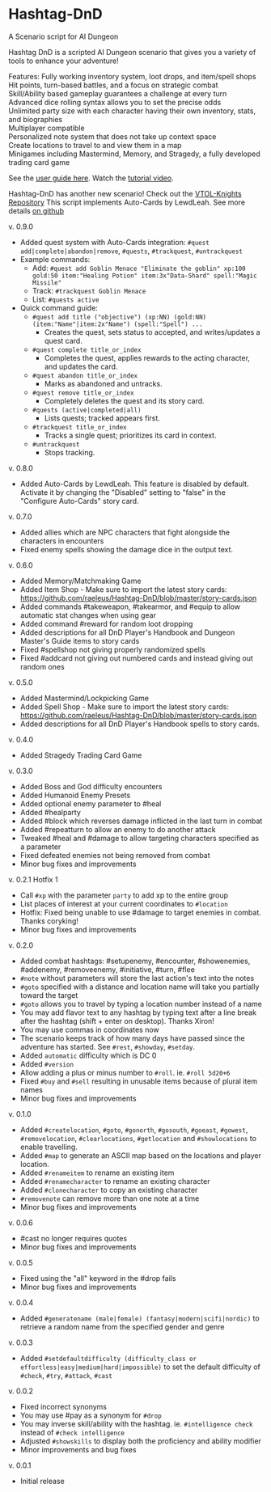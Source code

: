 # Hashtag-DnD
A Scenario script for AI Dungeon

Hashtag DnD is a scripted AI Dungeon scenario that gives you a variety of tools to enhance your adventure!

Features:
Fully working inventory system, loot drops, and item/spell shops<br>
Hit points, turn-based battles, and a focus on strategic combat<br>
Skill/Ability based gameplay guarantees a challenge at every turn<br>
Advanced dice rolling syntax allows you to set the precise odds<br>
Unlimited party size with each character having their own inventory, stats, and biographies<br>
Multiplayer compatible<br>
Personalized note system that does not take up context space<br>
Create locations to travel to and view them in a map<br>
Minigames including Mastermind, Memory, and Stragedy, a fully developed trading card game

See the [user guide here](https://github.com/raeleus/Hashtag-DnD/wiki).
Watch the [tutorial video](https://youtu.be/E5TYU7rDaBQ).

Hashtag-DnD has another new scenario! Check out the [VTOL-Knights Repository](https://github.com/raeleus/Hashtag-DnD/tree/VTOL-Knights)
This script implements Auto-Cards by LewdLeah. See more details [on github](https://github.com/LewdLeah/Auto-Cards)

v. 0.9.0
* Added quest system with Auto-Cards integration: `#quest add|complete|abandon|remove`, `#quests`, `#trackquest`, `#untrackquest`
* Example commands:
  - Add: `#quest add Goblin Menace "Eliminate the goblin" xp:100 gold:50 item:"Healing Potion" item:3x"Data-Shard" spell:"Magic Missile"`
  - Track: `#trackquest Goblin Menace`
  - List: `#quests active`
* Quick command guide:
  - `#quest add title ("objective") (xp:NN) (gold:NN) (item:"Name"|item:2x"Name") (spell:"Spell") ...`
    - Creates the quest, sets status to accepted, and writes/updates a quest card.
  - `#quest complete title_or_index`
    - Completes the quest, applies rewards to the acting character, and updates the card.
  - `#quest abandon title_or_index`
    - Marks as abandoned and untracks.
  - `#quest remove title_or_index`
    - Completely deletes the quest and its story card.
  - `#quests (active|completed|all)`
    - Lists quests; tracked appears first.
  - `#trackquest title_or_index`
    - Tracks a single quest; prioritizes its card in context.
  - `#untrackquest`
    - Stops tracking.

v. 0.8.0
* Added Auto-Cards by LewdLeah. This feature is disabled by default. Activate it by changing the "Disabled" setting to "false" in the "Configure Auto-Cards" story card.

v. 0.7.0
* Added allies which are NPC characters that fight alongside the characters in encounters
* Fixed enemy spells showing the damage dice in the output text.

v. 0.6.0
* Added Memory/Matchmaking Game
* Added Item Shop - Make sure to import the latest story cards: https://github.com/raeleus/Hashtag-DnD/blob/master/story-cards.json
* Added commands #takeweapon, #takearmor, and #equip to allow automatic stat changes when using gear
* Added command #reward for random loot dropping
* Added descriptions for all DnD Player's Handbook and Dungeon Master's Guide items to story cards
* Fixed #spellshop not giving properly randomized spells
* Fixed #addcard not giving out numbered cards and instead giving out random ones

v. 0.5.0
* Added Mastermind/Lockpicking Game
* Added Spell Shop - Make sure to import the latest story cards: https://github.com/raeleus/Hashtag-DnD/blob/master/story-cards.json
* Added descriptions for all DnD Player's Handbook spells to story cards.

v. 0.4.0
* Added Stragedy Trading Card Game

v. 0.3.0
* Added Boss and God difficulty encounters
* Added Humanoid Enemy Presets
* Added optional enemy parameter to #heal
* Added #healparty
* Added #block which reverses damage inflicted in the last turn in combat
* Added #repeatturn to allow an enemy to do another attack
* Tweaked #heal and #damage to allow targeting characters specified as a parameter
* Fixed defeated enemies not being removed from combat
* Minor bug fixes and improvements

v. 0.2.1 Hotfix 1
* Call `#xp` with the parameter `party` to add xp to the entire group
* List places of interest at your current coordinates to `#location`
* Hotfix: Fixed being unable to use #damage to target enemies in combat. Thanks coryking!
* Minor bug fixes and improvements

v. 0.2.0
* Added combat hashtags: #setupenemy, #encounter, #showenemies, #addenemy, #removeenemy, #initiative, #turn, #flee
* `#note` without parameters will store the last action's text into the notes
* `#goto` specified with a distance and location name will take you partially toward the target
* `#goto` allows you to travel by typing a location number instead of a name
* You may add flavor text to any hashtag by typing text after a line break after the hashtag (shift + enter on desktop). Thanks Xiron!
* You may use commas in coordinates now
* The scenario keeps track of how many days have passed since the adventure has started. See `#rest`, `#showday`, `#setday`.
* Added `automatic` difficulty which is DC 0
* Added `#version`
* Allow adding a plus or minus number to `#roll`. ie. `#roll 5d20+6`
* Fixed `#buy` and `#sell` resulting in unusable items because of plural item names
* Minor bug fixes and improvements

v. 0.1.0
* Added `#createlocation`, `#goto`, `#gonorth`, `#gosouth`, `#goeast`, `#gowest`, `#removelocation`, `#clearlocations`, `#getlocation` and `#showlocations` to enable travelling.
* Added `#map` to generate an ASCII map based on the locations and player location.
* Added `#renameitem` to rename an existing item
* Added `#renamecharacter` to rename an existing character
* Added `#clonecharacter` to copy an existing character
* `#removenote` can remove more than one note at a time
* Minor bug fixes and improvements

v. 0.0.6
* #cast no longer requires quotes
* Minor bug fixes and improvements

v. 0.0.5
* Fixed using the "all" keyword in the #drop fails
* Minor bug fixes and improvements

v. 0.0.4
* Added `#generatename (male|female) (fantasy|modern|scifi|nordic)` to retrieve a random name from the specified gender and genre

v. 0.0.3
* Added `#setdefaultdifficulty (difficulty_class or effortless|easy|medium|hard|impossible)` to set the default difficulty of `#check`, `#try`, `#attack`, `#cast`

v. 0.0.2
* Fixed incorrect synonyms
* You may use #pay as a synonym for `#drop`
* You may inverse skill/ability with the hashtag. ie. `#intelligence check` instead of `#check intelligence`
* Adjusted `#showskills` to display both the proficiency and ability modifier
* Minor improvements and bug fixes

v. 0.0.1
* Initial release
